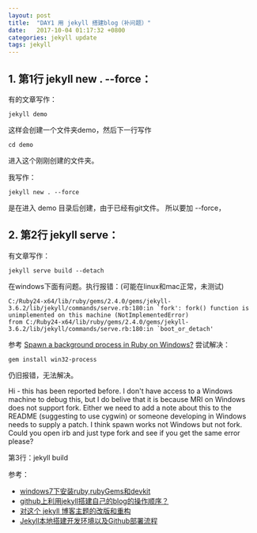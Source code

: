 ```yaml
---
layout: post
title:  "DAY1 用 jekyll 搭建blog（补问题）"
date:   2017-10-04 01:17:32 +0800
categories: jekyll update
tags: jekyll
--- 
```


## 1. 第1行  jekyll new . --force： ##

有的文章写作：

	jekyll demo

这样会创建一个文件夹demo，然后下一行写作

	cd demo

进入这个刚刚创建的文件夹。

我写作：

	jekyll new . --force

是在进入 demo 目录后创建，由于已经有git文件。
所以要加 --force，   

## 2. 第2行  jekyll serve： ##

有文章写作： 

	jekyll serve build --detach

在windows下面有问题。执行报错：(可能在linux和mac正常，未测试) 
	
	C:/Ruby24-x64/lib/ruby/gems/2.4.0/gems/jekyll-3.6.2/lib/jekyll/commands/serve.rb:180:in `fork': fork() function is unimplemented on this machine (NotImplementedError)
    from C:/Ruby24-x64/lib/ruby/gems/2.4.0/gems/jekyll-3.6.2/lib/jekyll/commands/serve.rb:180:in `boot_or_detach'


参考  [Spawn a background process in Ruby on Windows?](https://stackoverflow.com/questions/3840525/spawn-a-background-process-in-ruby-on-windows) 尝试解决： 
	
	gem install win32-process

仍旧报错，无法解决。

Hi - this has been reported before. I don't have access to a Windows machine to debug this, but I do belive that it is because MRI on Windows does not support fork. Either we need to add a note about this to the README (suggesting to use cygwin) or someone developing in Windows needs to supply a patch. I think spawn works not Windows but not fork. Could you open irb and just type fork and see if you get the same error please?

	
第3行：jekyll build

参考：

* [windows7下安装ruby,rubyGems和devkit](http://blog.csdn.net/u012882134/article/details/51685127)
* [github上利用jekyll搭建自己的blog的操作顺序？](https://www.zhihu.com/question/30018945)
* [对这个 jekyll 博客主题的改版和重构](https://gaohaoyang.github.io/2016/03/12/jekyll-theme-version-2.0/)
* [Jekyll本地搭建开发环境以及Github部署流程](http://www.jianshu.com/p/f37a96f83d51)

